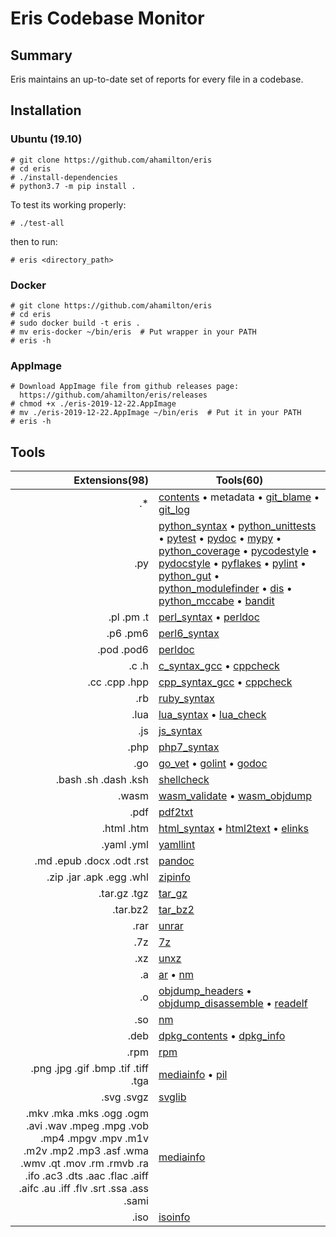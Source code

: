 # Eris Codebase Monitor

## Summary

Eris maintains an up-to-date set of reports for every file in a codebase.

## Installation

### Ubuntu (19.10)

    # git clone https://github.com/ahamilton/eris
    # cd eris
    # ./install-dependencies
    # python3.7 -m pip install .

To test its working properly:

    # ./test-all

then to run:

    # eris <directory_path>

### Docker

    # git clone https://github.com/ahamilton/eris
    # cd eris
    # sudo docker build -t eris .
    # mv eris-docker ~/bin/eris  # Put wrapper in your PATH
    # eris -h

### AppImage

    # Download AppImage file from github releases page:
      https://github.com/ahamilton/eris/releases
    # chmod +x ./eris-2019-12-22.AppImage
    # mv ./eris-2019-12-22.AppImage ~/bin/eris  # Put it in your PATH
    # eris -h

## Tools

Extensions(98) | Tools(60)
----------:| -----
.* | [contents](http://pygments.org/) • metadata • [git_blame](https://git-scm.com/docs/git-blame) • [git_log](https://git-scm.com/docs/git-log)
.py | [python_syntax](https://en.wikipedia.org/wiki/Python_syntax_and_semantics) • [python_unittests](https://docs.python.org/3/library/unittest.html) • [pytest](https://docs.pytest.org/en/latest/) • [pydoc](https://docs.python.org/3/library/pydoc.html) • [mypy](http://mypy-lang.org/) • [python_coverage](https://coverage.readthedocs.io/) • [pycodestyle](http://pycodestyle.pycqa.org/en/latest/) • [pydocstyle](http://www.pydocstyle.org/en/2.1.1/usage.html) • [pyflakes](https://pypi.org/project/pyflakes/) • [pylint](https://www.pylint.org/) • [python_gut](https://github.com/ahamilton/eris/blob/master/gut.py) • [python_modulefinder](https://docs.python.org/3/library/modulefinder.html) • [dis](https://docs.python.org/3/library/dis.html) • [python_mccabe](https://pypi.org/project/mccabe/) • [bandit](https://pypi.org/project/bandit/)
.pl .pm .t | [perl_syntax](https://en.wikipedia.org/wiki/Perl) • [perldoc](http://perldoc.perl.org/)
.p6 .pm6 | [perl6_syntax](https://rakudo.org/)
.pod .pod6 | [perldoc](http://perldoc.perl.org/)
.c .h | [c_syntax_gcc](https://gcc.gnu.org/) • [cppcheck](http://sourceforge.net/p/cppcheck/wiki/Home/)
.cc .cpp .hpp | [cpp_syntax_gcc](https://gcc.gnu.org/) • [cppcheck](http://sourceforge.net/p/cppcheck/wiki/Home/)
.rb | [ruby_syntax](http://www.ruby-lang.org/)
.lua | [lua_syntax](http://www.lua.org) • [lua_check](https://github.com/mpeterv/luacheck)
.js | [js_syntax](http://nodejs.org/)
.php | [php7_syntax](https://en.wikipedia.org/wiki/PHP)
.go | [go_vet](https://github.com/golang/go) • [golint](https://github.com/golang/lint) • [godoc](https://github.com/golang/go)
.bash .sh .dash .ksh | [shellcheck](https://www.shellcheck.net/)
.wasm | [wasm_validate](https://github.com/WebAssembly/wabt) • [wasm_objdump](https://github.com/WebAssembly/wabt)
.pdf | [pdf2txt](https://github.com/pdfminer/pdfminer.six)
.html .htm | [html_syntax](http://www.html-tidy.org/) • [html2text](http://www.mbayer.de/html2text/) • [elinks](http://elinks.cz/)
.yaml .yml | [yamllint](https://github.com/adrienverge/yamllint)
.md .epub .docx .odt .rst | [pandoc](https://pandoc.org/)
.zip .jar .apk .egg .whl | [zipinfo](http://www.info-zip.org/UnZip.html)
.tar.gz .tgz | [tar_gz](http://www.gnu.org/software/tar/manual/tar.html)
.tar.bz2 | [tar_bz2](http://www.gnu.org/software/tar/manual/tar.html)
.rar | [unrar](http://www.rarlabs.com/)
.7z | [7z](http://p7zip.sourceforge.net/)
.xz | [unxz](https://tukaani.org/xz/)
.a | [ar](https://en.wikipedia.org/wiki/Ar_(Unix)) • [nm](https://linux.die.net/man/1/nm)
.o | [objdump_headers](https://en.wikipedia.org/wiki/Objdump) • [objdump_disassemble](https://en.wikipedia.org/wiki/Objdump) • [readelf](https://en.wikipedia.org/wiki/Objdump)
.so | [nm](https://linux.die.net/man/1/nm)
.deb | [dpkg_contents](https://wiki.debian.org/Teams/Dpkg) • [dpkg_info](https://wiki.debian.org/Teams/Dpkg)
.rpm | [rpm](http://rpm.org/)
.png .jpg .gif .bmp .tif .tiff .tga | [mediainfo](https://mediaarea.net/MediaInfo) • [pil](http://python-pillow.github.io/)
.svg .svgz | [svglib](https://github.com/deeplook/svglib)
.mkv .mka .mks .ogg .ogm .avi .wav .mpeg .mpg .vob .mp4 .mpgv .mpv .m1v .m2v .mp2 .mp3 .asf .wma .wmv .qt .mov .rm .rmvb .ra .ifo .ac3 .dts .aac .flac .aiff .aifc .au .iff .flv .srt .ssa .ass .sami | [mediainfo](https://mediaarea.net/MediaInfo)
.iso | [isoinfo](https://manpages.debian.org/jessie/genisoimage/isoinfo.1.en.html)
